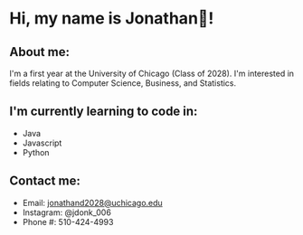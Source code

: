 # Hi, my name is Jonathan👋!
## About me: 
I'm a first year at the University of Chicago (Class of 2028). I'm interested in fields relating to Computer Science, Business, and Statistics. 

## I'm currently learning to code in:
- Java
- Javascript
- Python

## Contact me:
- Email: jonathand2028@uchicago.edu
- Instagram: @jdonk_006 
- Phone #: 510-424-4993





<!--
**jonathand2028/jonathand2028** is a ✨ _special_ ✨ repository because its `README.md` (this file) appears on your GitHub profile.

Here are some ideas to get you started:

- 🔭 I’m currently working on ...
- 🌱 I’m currently learning ...
- 👯 I’m looking to collaborate on ...
- 🤔 I’m looking for help with ...
- 💬 Ask me about ...
- 📫 How to reach me: ...
- 😄 Pronouns: ...
- ⚡ Fun fact: ...
-->

